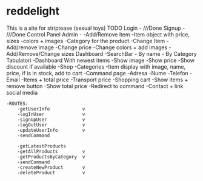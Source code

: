 # reddelight
This is a site for striptease (sexual toys)
TODO
Login -
	///Done
Signup - 
	///Done
Control Panel Admin - 
	-Add/Remove item
		-Item object with price, sizes
			-colors + images
		-Category for the product
	-Change Item
		-Add/remove image
		-Change price
		-Change colors + add images
		-Add/Remove/Change sizes
Dashboard 
	-SearchBar - By name - By Category
		Tabulatori
	-Dashboard With newest items
		-Show image
		-Show price
		-Show discount if available
	-Shop 
		-Categories 
		-Item display with image, name, price, if is in stock, add to cart
	-Command page
		-Adresa
		-Nume
		-Telefon
		-Email
		-Items + total price
		-Transport price
	-Shopping cart
		-Show items + remove button
		-Show total price
		-Redirect to command
	-Contact + link social media

	-ROUTES:
		-getUserInfo			v
		-logInUser				v
		-signUpUser				v
		-logOutUser				v
		-updateUserInfo			v
		-sendCommand

		-getLatestProducts
		-getAllProducts			v
		-getProductsByCategory	v
		-sendCommand
		-createNewProduct		v
		-deleteProduct			v